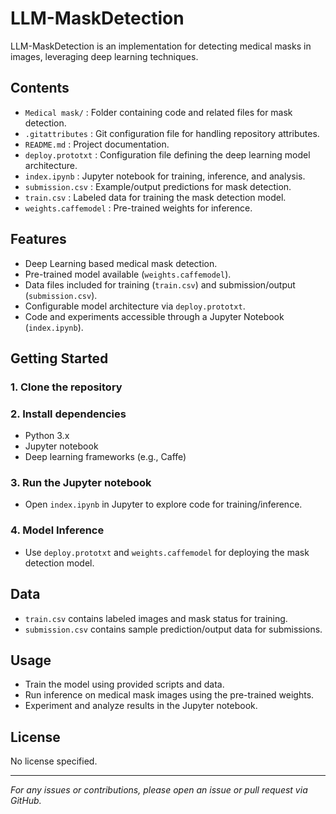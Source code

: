 # LLM-MaskDetection

LLM-MaskDetection is an implementation for detecting medical masks in images, leveraging deep learning techniques.

## Contents

- `Medical mask/` : Folder containing code and related files for mask detection.
- `.gitattributes` : Git configuration file for handling repository attributes.
- `README.md` : Project documentation.
- `deploy.prototxt` : Configuration file defining the deep learning model architecture.
- `index.ipynb` : Jupyter notebook for training, inference, and analysis.
- `submission.csv` : Example/output predictions for mask detection.
- `train.csv` : Labeled data for training the mask detection model.
- `weights.caffemodel` : Pre-trained weights for inference.

## Features

- Deep Learning based medical mask detection.
- Pre-trained model available (`weights.caffemodel`).
- Data files included for training (`train.csv`) and submission/output (`submission.csv`).
- Configurable model architecture via `deploy.prototxt`.
- Code and experiments accessible through a Jupyter Notebook (`index.ipynb`).

## Getting Started

### 1. Clone the repository


### 2. Install dependencies

- Python 3.x
- Jupyter notebook
- Deep learning frameworks (e.g., Caffe)

### 3. Run the Jupyter notebook

- Open `index.ipynb` in Jupyter to explore code for training/inference.

### 4. Model Inference

- Use `deploy.prototxt` and `weights.caffemodel` for deploying the mask detection model.

## Data

- `train.csv` contains labeled images and mask status for training.
- `submission.csv` contains sample prediction/output data for submissions.

## Usage

- Train the model using provided scripts and data.
- Run inference on medical mask images using the pre-trained weights.
- Experiment and analyze results in the Jupyter notebook.

## License

No license specified.

---

*For any issues or contributions, please open an issue or pull request via GitHub.*
